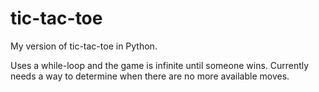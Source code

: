 # tic-tac-toe
My version of tic-tac-toe in Python.

Uses a while-loop and the game is infinite until someone wins. Currently needs a way to determine when there are no more available moves.

